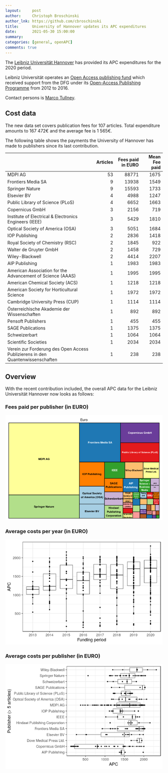 ```yaml
---
layout:     post
author:     Christoph Broschinski
author_lnk: https://github.com/cbroschinski
title:      University of Hannover updates its APC expenditures
date:       2021-05-30 15:00:00
summary:    
categories: [general, openAPC]
comments: true
---
```





The [Leibniz Universität Hannover](https://www.uni-hannover.de/en/) has provided its APC expenditures for the 2020 period.

Leibniz Universität operates an [Open Access publishing fund](https://www.tib.eu/en/publishing-archiving/open-access/financing-open-access/publishing-fund-leibniz-universitaet/) which received support from the DFG under its [Open-Access Publishing Programme](https://www.dfg.de/en/research_funding/programmes/infrastructure/lis/open_access/infrastructure_funding/index.html#4) from 2012 to 2016.

Contact persons is [Marco Tullney](mailto:marco.tullney@tib.uni-hannover.de).

## Cost data



The new data set covers publication fees for 107 articles. Total expenditure amounts to 167 472€ and the average fee is 1 565€.

The following table shows the payments the University of Hannover has made to publishers since its last contribution.


|                                                                               | Articles| Fees paid in EURO| Mean Fee paid|
|:------------------------------------------------------------------------------|--------:|-----------------:|-------------:|
|MDPI AG                                                                        |       53|             88771|          1675|
|Frontiers Media SA                                                             |        9|             13938|          1549|
|Springer Nature                                                                |        9|             15593|          1733|
|Elsevier BV                                                                    |        4|              4988|          1247|
|Public Library of Science (PLoS)                                               |        4|              6652|          1663|
|Copernicus GmbH                                                                |        3|              2156|           719|
|Institute of Electrical & Electronics Engineers (IEEE)                         |        3|              5429|          1810|
|Optical Society of America (OSA)                                               |        3|              5051|          1684|
|IOP Publishing                                                                 |        2|              2836|          1418|
|Royal Society of Chemistry (RSC)                                               |        2|              1845|           922|
|Walter de Gruyter GmbH                                                         |        2|              1458|           729|
|Wiley-Blackwell                                                                |        2|              4414|          2207|
|AIP Publishing                                                                 |        1|              1983|          1983|
|American Association for the Advancement of Science (AAAS)                     |        1|              1995|          1995|
|American Chemical Society (ACS)                                                |        1|              1218|          1218|
|American Society for Horticultural Science                                     |        1|              1972|          1972|
|Cambridge University Press (CUP)                                               |        1|              1114|          1114|
|Österreichische Akademie der Wissenschaften                                    |        1|               892|           892|
|Pensoft Publishers                                                             |        1|               455|           455|
|SAGE Publications                                                              |        1|              1375|          1375|
|Schweizerbart                                                                  |        1|              1064|          1064|
|Scientific Societies                                                           |        1|              2034|          2034|
|Verein zur Forderung des Open Access Publizierens in den Quantenwissenschaften |        1|               238|           238|

## Overview

With the recent contribution included, the overall APC data for the Leibniz Universität Hannover now looks as follows:

### Fees paid per publisher (in EURO)

![plot of chunk tree_hannover_2021_05_30_full](/figure/tree_hannover_2021_05_30_full-1.png)

###  Average costs per year (in EURO)

![plot of chunk box_hannover_2021_05_30_year_full](/figure/box_hannover_2021_05_30_year_full-1.png)

###  Average costs per publisher (in EURO)

![plot of chunk box_hannover_2021_05_30_publisher_full](/figure/box_hannover_2021_05_30_publisher_full-1.png)
